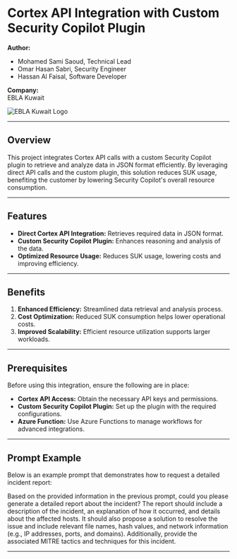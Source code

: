 # Cortex API Integration with Custom Security Copilot Plugin  

**Author:**  
- Mohamed Sami Saoud, Technical Lead  
- Omar Hasan Sabri, Security Engineer
- Hassan Al Faisal, Software Developer    

**Company:**  
EBLA Kuwait  

![EBLA Kuwait Logo](https://www.eblacorp.com/wp-content/uploads/ebla_logo.jpg)


---

## Overview  

This project integrates Cortex API calls with a custom Security Copilot plugin to retrieve and analyze data in JSON format efficiently. By leveraging direct API calls and the custom plugin, this solution reduces SUK usage, benefiting the customer by lowering Security Copilot's overall resource consumption.  

---

## Features  

- **Direct Cortex API Integration:** Retrieves required data in JSON format.  
- **Custom Security Copilot Plugin:** Enhances reasoning and analysis of the data.  
- **Optimized Resource Usage:** Reduces SUK usage, lowering costs and improving efficiency.  

---

## Benefits  

1. **Enhanced Efficiency:** Streamlined data retrieval and analysis process.  
2. **Cost Optimization:** Reduced SUK consumption helps lower operational costs.  
3. **Improved Scalability:** Efficient resource utilization supports larger workloads.  

---

## Prerequisites  

Before using this integration, ensure the following are in place:  
- **Cortex API Access:** Obtain the necessary API keys and permissions.  
- **Custom Security Copilot Plugin:** Set up the plugin with the required configurations.  
- **Azure Function:** Use Azure Functions to manage workflows for advanced integrations.  

---
## Prompt Example

Below is an example prompt that demonstrates how to request a detailed incident report:

Based on the provided information in the previous prompt, could you please generate a detailed report about the incident? The report should include a description of the incident, an explanation of how it occurred, and details about the affected hosts. It should also propose a solution to resolve the issue and include relevant file names, hash values, and network information (e.g., IP addresses, ports, and domains). Additionally, provide the associated MITRE tactics and techniques for this incident.

---

